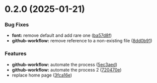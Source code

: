 # 0.2.0 (2025-01-21)


### Bug Fixes

* **font:** remove default and add rare one ([ba57d8f](https://github.com/dicadev/test-release-please/commit/ba57d8f89bad807594a6c3cc5746b5a75bf06679))
* **github-workflow:** remove reference to a non-existing file ([8dd0b91](https://github.com/dicadev/test-release-please/commit/8dd0b915e510af8416f30eddb57f18f731feda75))


### Features

* **github-workflow:** automate the process ([5ec3aed](https://github.com/dicadev/test-release-please/commit/5ec3aed3bb00a43e30a2285268b1313cfb71264e))
* **github-workflow:** automate the process 2 ([720470e](https://github.com/dicadev/test-release-please/commit/720470e05cd05dd6c57d3a7c444f7bf13a0c2cda))
* replace home page ([3fca16e](https://github.com/dicadev/test-release-please/commit/3fca16e7d9704b2bd06ff7ae0b25a732459befc6))



